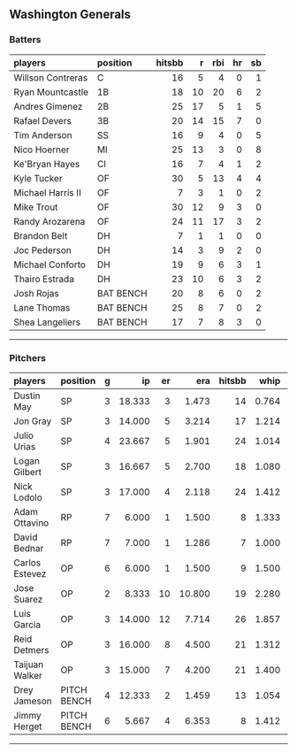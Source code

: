 ## Washington Generals

### Batters

 
|players           |position  | hitsbb|  r| rbi| hr| sb| 
|:-----------------|:---------|------:|--:|---:|--:|--:| 
|Willson Contreras |C         |     16|  5|   4|  0|  1| 
|Ryan Mountcastle  |1B        |     18| 10|  20|  6|  2| 
|Andres Gimenez    |2B        |     25| 17|   5|  1|  5| 
|Rafael Devers     |3B        |     20| 14|  15|  7|  0| 
|Tim Anderson      |SS        |     16|  9|   4|  0|  5| 
|Nico Hoerner      |MI        |     25| 13|   3|  0|  8| 
|Ke'Bryan Hayes    |CI        |     16|  7|   4|  1|  2| 
|Kyle Tucker       |OF        |     30|  5|  13|  4|  4| 
|Michael Harris II |OF        |      7|  3|   1|  0|  2| 
|Mike Trout        |OF        |     30| 12|   9|  3|  0| 
|Randy Arozarena   |OF        |     24| 11|  17|  3|  2| 
|Brandon Belt      |DH        |      7|  1|   1|  0|  0| 
|Joc Pederson      |DH        |     14|  3|   9|  2|  0| 
|Michael Conforto  |DH        |     19|  9|   6|  3|  1| 
|Thairo Estrada    |DH        |     23| 10|   6|  3|  2| 
|Josh Rojas        |BAT BENCH |     20|  8|   6|  0|  2| 
|Lane Thomas       |BAT BENCH |     25|  8|   7|  0|  2| 
|Shea Langeliers   |BAT BENCH |     17|  7|   8|  3|  0| 


* * *

### Pitchers

 
|players        |position    |  g|     ip| er|    era| hitsbb|  whip| so|  w| sv| 
|:--------------|:-----------|--:|------:|--:|------:|------:|-----:|--:|--:|--:| 
|Dustin May     |SP          |  3| 18.333|  3|  1.473|     14| 0.764| 12|  1|  0| 
|Jon Gray       |SP          |  3| 14.000|  5|  3.214|     17| 1.214| 13|  1|  0| 
|Julio Urias    |SP          |  4| 23.667|  5|  1.901|     24| 1.014| 26|  3|  0| 
|Logan Gilbert  |SP          |  3| 16.667|  5|  2.700|     18| 1.080| 20|  1|  0| 
|Nick Lodolo    |SP          |  3| 17.000|  4|  2.118|     24| 1.412| 27|  2|  0| 
|Adam Ottavino  |RP          |  7|  6.000|  1|  1.500|      8| 1.333|  8|  0|  1| 
|David Bednar   |RP          |  7|  7.000|  1|  1.286|      7| 1.000|  9|  2|  4| 
|Carlos Estevez |OP          |  6|  6.000|  1|  1.500|      9| 1.500|  7|  0|  1| 
|Jose Suarez    |OP          |  2|  8.333| 10| 10.800|     19| 2.280|  6|  0|  0| 
|Luis Garcia    |OP          |  3| 14.000| 12|  7.714|     26| 1.857| 15|  0|  0| 
|Reid Detmers   |OP          |  3| 16.000|  8|  4.500|     21| 1.312| 19|  0|  0| 
|Taijuan Walker |OP          |  3| 15.000|  7|  4.200|     21| 1.400| 14|  1|  0| 
|Drey Jameson   |PITCH BENCH |  4| 12.333|  2|  1.459|     13| 1.054| 12|  2|  1| 
|Jimmy Herget   |PITCH BENCH |  6|  5.667|  4|  6.353|      8| 1.412|  3|  0|  0| 


* * *


